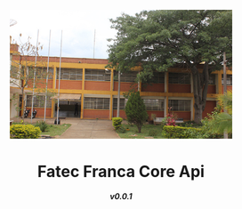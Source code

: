 <p align="center">
  <img src="logo.jpg" alt="logo" width="400" />
</p>

<h1 align="center">Fatec Franca Core Api</h1>
<h5 align="center">v0.0.1</h1>